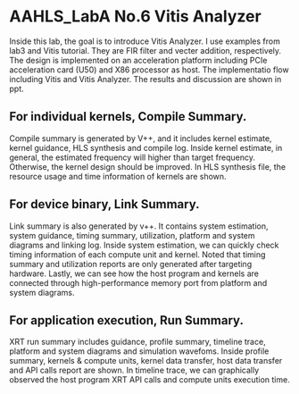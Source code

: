 # AAHLS_LabA No.6 Vitis Analyzer
Inside this lab, the goal is to introduce Vitis Analyzer. I use examples from lab3 and Vitis tutorial. They are FIR filter and vecter addition, respectively. The design is implemented on an acceleration platform including PCIe acceleration card (U50) and X86 processor as host. The implementatio flow including Vitis and Vitis Analyzer. The results and discussion are shown in ppt.

## For individual kernels, Compile Summary.<br />
Compile summary is generated by V++, and it includes kernel estimate, kernel guidance, HLS synthesis and compile log. Inside kernel estimate, in general, the estimated frequency will higher than target frequency. Otherwise, the kernel design should be improved. In HLS synthesis file, the resource usage and time information of kernels are shown.
## For device binary, Link Summary.<br />
Link summary is also generated by v++. It contains system estimation, system guidance, timing summary, utilization, platform and system diagrams and linking log. Inside system estimation, we can quickly check timing information of each compute unit and kernel. Noted that timing summary and utilization reports are only generated after targeting hardware. Lastly, we can see how the host program and kernels are connected through high-performance memory port from platform and system diagrams.
## For application execution, Run Summary.<br />
XRT run summary includes guidance, profile summary, timeline trace, platform and system diagrams and simulation wavefoms. Inside profile summary, kernels & compute units, kernel data transfer, host data transfer and API calls report are shown. In timeline trace, we can graphically observed the host program XRT API calls and compute units execution time.
